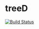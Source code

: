# treeD
[![Build Status](https://travis-ci.com/adrmorver/cashew.svg?token=xe7uqizs8UNzpqcpCquE&branch=master)](https://travis-ci.com/adrmorver/cashew)
